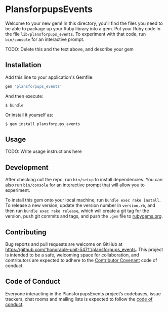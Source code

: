 # PlansforpupsEvents

Welcome to your new gem! In this directory, you'll find the files you need to be able to package up your Ruby library into a gem. Put your Ruby code in the file `lib/plansforpups_events`. To experiment with that code, run `bin/console` for an interactive prompt.

TODO: Delete this and the text above, and describe your gem

## Installation

Add this line to your application's Gemfile:

```ruby
gem 'plansforpups_events'
```

And then execute:

    $ bundle

Or install it yourself as:

    $ gem install plansforpups_events

## Usage

TODO: Write usage instructions here

## Development

After checking out the repo, run `bin/setup` to install dependencies. You can also run `bin/console` for an interactive prompt that will allow you to experiment.

To install this gem onto your local machine, run `bundle exec rake install`. To release a new version, update the version number in `version.rb`, and then run `bundle exec rake release`, which will create a git tag for the version, push git commits and tags, and push the `.gem` file to [rubygems.org](https://rubygems.org).

## Contributing

Bug reports and pull requests are welcome on GitHub at https://github.com/'honorable-unit-5471'/plansforpups_events. This project is intended to be a safe, welcoming space for collaboration, and contributors are expected to adhere to the [Contributor Covenant](http://contributor-covenant.org) code of conduct.

## Code of Conduct

Everyone interacting in the PlansforpupsEvents project’s codebases, issue trackers, chat rooms and mailing lists is expected to follow the [code of conduct](https://github.com/'honorable-unit-5471'/plansforpups_events/blob/master/CODE_OF_CONDUCT.md).
